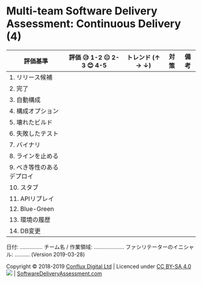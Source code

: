 # Multi-team Software Delivery Assessment: Continuous Delivery (4)

| **評価基準**              | **評価 😥 1-2 😐 2-3 😊 4-5** | **トレンド (↑ → ↓)** | **対策** | **備考** |
| ------------------------- | ---------------------------- | ----------------- | ---------- | --------- |
| 1\. リリース候補            |                              |                   |            |           |
| 2\. 完了                   |                              |                   |            |           |
| 3\. 自動構成               |                              |                   |            |           |
| 4\. 構成オプション          |                              |                   |            |           |
| 5\. 壊れたビルド            |                              |                   |            |           |
| 6\. 失敗したテスト          |                              |                   |            |           |
| 7\. バイナリ               |                              |                   |            |           |
| 8\. ラインを止める          |                              |                   |            |           |
| 9\. べき等性のあるデプロイ   |                              |                   |            |           |
| 10\. スタブ                |                              |                   |            |           |
| 11\. APIリプレイ           |                              |                   |            |           |
| 12\. Blue-Green           |                              |                   |            |           |
| 13\. 環境の履歴            |                              |                   |            |           |
| 14\. DB変更               |                              |                   |            |           |

日付: ............... チーム名 / 作業領域: .................... ファシリテーターのイニシャル: .......... (Version 2019-03-28)

Copyright © 2018-2019 [Conflux Digital Ltd](https://confluxdigital.net/) | Licenced under [CC BY-SA 4.0](https://creativecommons.org/licenses/by-sa/4.0/) ![](https://licensebuttons.net/l/by-sa/3.0/88x31.png) | [SoftwareDeliveryAssessment.com](http://SoftwareDeliveryAssessment.com/)



